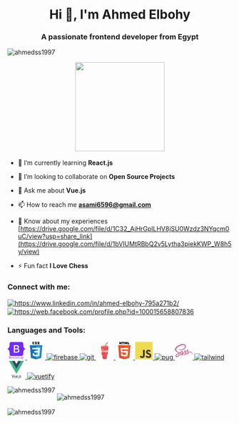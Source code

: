 <h1 align="center">Hi 👋, I'm Ahmed Elbohy</h1>
<h3 align="center">A passionate frontend developer from Egypt</h3>

<p align="left"> <img src="https://komarev.com/ghpvc/?username=ahmedss1997&label=Profile%20views&color=0e75b6&style=flat" alt="ahmedss1997" /> </p>

<p align="center"> <img src="https://myoctocat.com/assets/images/base-octocat.svg" alt="" style="width: 200px; height: 200px;" /> </p>

- 🌱 I’m currently learning **React.js**

- 👯 I’m looking to collaborate on **Open Source Projects**

- 💬 Ask me about **Vue.js**

- 📫 How to reach me **asami6596@gmail.com**

- 📄 Know about my experiences [https://drive.google.com/file/d/1C32_AjHrGplLHV8jSU0Wzdz3NYqcm0uC/view?usp=share_link](https://drive.google.com/file/d/1bVIUMtRBbQ2v5Lytha3piekKWP_W8h5y/view)

- ⚡ Fun fact **I Love Chess**

<h3 align="left">Connect with me:</h3>
<p align="left">
<a href="https://linkedin.com/in/https://www.linkedin.com/in/ahmed-elbohy-795a271b2/" target="blank"><img align="center" src="https://raw.githubusercontent.com/rahuldkjain/github-profile-readme-generator/master/src/images/icons/Social/linked-in-alt.svg" alt="https://www.linkedin.com/in/ahmed-elbohy-795a271b2/" height="30" width="40" /></a>
<a href="https://fb.com/https://web.facebook.com/profile.php?id=100015658807836" target="blank"><img align="center" src="https://raw.githubusercontent.com/rahuldkjain/github-profile-readme-generator/master/src/images/icons/Social/facebook.svg" alt="https://web.facebook.com/profile.php?id=100015658807836" height="30" width="40" /></a>
</p>

<h3 align="left">Languages and Tools:</h3>
<p align="left"> <a href="https://getbootstrap.com" target="_blank" rel="noreferrer"> <img src="https://raw.githubusercontent.com/devicons/devicon/master/icons/bootstrap/bootstrap-plain-wordmark.svg" alt="bootstrap" width="40" height="40"/> </a> <a href="https://www.w3schools.com/css/" target="_blank" rel="noreferrer"> <img src="https://raw.githubusercontent.com/devicons/devicon/master/icons/css3/css3-original-wordmark.svg" alt="css3" width="40" height="40"/> </a> <a href="https://firebase.google.com/" target="_blank" rel="noreferrer"> <img src="https://www.vectorlogo.zone/logos/firebase/firebase-icon.svg" alt="firebase" width="40" height="40"/> </a> <a href="https://git-scm.com/" target="_blank" rel="noreferrer"> <img src="https://www.vectorlogo.zone/logos/git-scm/git-scm-icon.svg" alt="git" width="40" height="40"/> </a> <a href="https://gulpjs.com" target="_blank" rel="noreferrer"> <img src="https://raw.githubusercontent.com/devicons/devicon/master/icons/gulp/gulp-plain.svg" alt="gulp" width="40" height="40"/> </a> <a href="https://www.w3.org/html/" target="_blank" rel="noreferrer"> <img src="https://raw.githubusercontent.com/devicons/devicon/master/icons/html5/html5-original-wordmark.svg" alt="html5" width="40" height="40"/> </a> <a href="https://developer.mozilla.org/en-US/docs/Web/JavaScript" target="_blank" rel="noreferrer"> <img src="https://raw.githubusercontent.com/devicons/devicon/master/icons/javascript/javascript-original.svg" alt="javascript" width="40" height="40"/> </a> <a href="https://pugjs.org" target="_blank" rel="noreferrer"> <img src="https://cdn.worldvectorlogo.com/logos/pug.svg" alt="pug" width="40" height="40"/> </a> <a href="https://sass-lang.com" target="_blank" rel="noreferrer"> <img src="https://raw.githubusercontent.com/devicons/devicon/master/icons/sass/sass-original.svg" alt="sass" width="40" height="40"/> </a> <a href="https://tailwindcss.com/" target="_blank" rel="noreferrer"> <img src="https://www.vectorlogo.zone/logos/tailwindcss/tailwindcss-icon.svg" alt="tailwind" width="40" height="40"/> </a> <a href="https://vuejs.org/" target="_blank" rel="noreferrer"> <img src="https://raw.githubusercontent.com/devicons/devicon/master/icons/vuejs/vuejs-original-wordmark.svg" alt="vuejs" width="40" height="40"/> </a> <a href="https://vuetifyjs.com/en/" target="_blank" rel="noreferrer"> <img src="https://bestofjs.org/logos/vuetify.svg" alt="vuetify" width="40" height="40"/> </a> </p>

<p><img align="left" src="https://github-readme-stats.vercel.app/api/top-langs?username=ahmedss1997&show_icons=true&locale=en&layout=compact" alt="ahmedss1997",  style="margin-bottom: 16px !important;" /></p>

<p>&nbsp;<img align="center" src="https://github-readme-stats.vercel.app/api?username=ahmedss1997&show_icons=true&locale=en" alt="ahmedss1997" style="margin-top: 16px !important;" /></p>

<p><img align="center" src="https://github-readme-streak-stats.herokuapp.com/?user=ahmedss1997&" alt="ahmedss1997" /></p>
